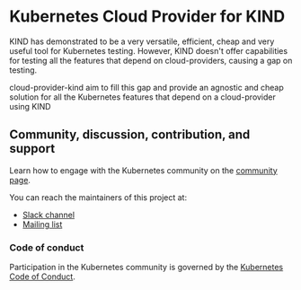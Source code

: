 # Kubernetes Cloud Provider for KIND

KIND has demonstrated to be a very versatile, efficient, cheap and very useful tool for Kubernetes testing.
However, KIND doesn't offer capabilities for testing all the features that depend on cloud-providers, causing a gap on testing.

cloud-provider-kind aim to fill this gap and provide an agnostic and cheap solution for all the Kubernetes features that depend on a cloud-provider using KIND

## Community, discussion, contribution, and support

Learn how to engage with the Kubernetes community on the [community page](http://kubernetes.io/community/).

You can reach the maintainers of this project at:

- [Slack channel](https://kubernetes.slack.com/messages/kind)
- [Mailing list](https://groups.google.com/forum/#!forum/kubernetes-sig-testing)

### Code of conduct

Participation in the Kubernetes community is governed by the [Kubernetes Code of Conduct](code-of-conduct.md).

[owners]: https://git.k8s.io/community/contributors/guide/owners.md
[Creative Commons 4.0]: https://git.k8s.io/website/LICENSE
